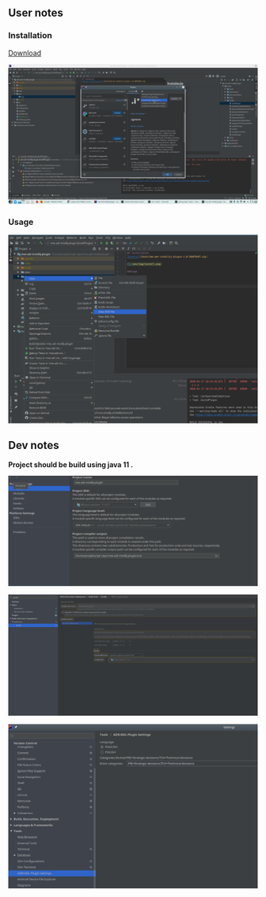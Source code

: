 ## User notes
### Installation
[Download](https://github.com/mwwojcik/mw-adr-intellij-plugin/blob/master/distr/mw-adr-intellij-plugin-1.0-SNAPSHOT.zip)

![](doc/img/install.png)

### Usage

![](doc/img/usage.png)



## Dev notes

**Project should be build using java 11 .**

![](doc/img/project-conf.png)

![](doc/img/gradle-conf.png)

![](doc/img/settings.png)